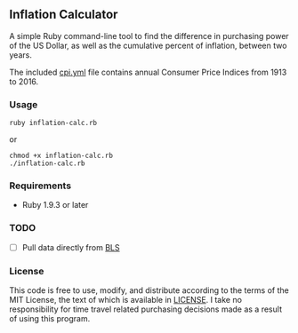 ## Inflation Calculator

A simple Ruby command-line tool to find the difference in purchasing power of the US Dollar, as
well as the cumulative percent of inflation, between two years.

The included [cpi.yml](cpi.yml) file contains annual Consumer Price Indices from 1913 to 2016.

### Usage

```
ruby inflation-calc.rb
```

or

```
chmod +x inflation-calc.rb
./inflation-calc.rb
```

### Requirements

* Ruby 1.9.3 or later

### TODO

- [ ] Pull data directly from [BLS](https://www.bls.gov/cpi/)

### License

This code is free to use, modify, and distribute according to the terms of the MIT License,
the text of which is available in [LICENSE](LICENSE). I take no responsibility for time travel
related purchasing decisions made as a result of using this program.

